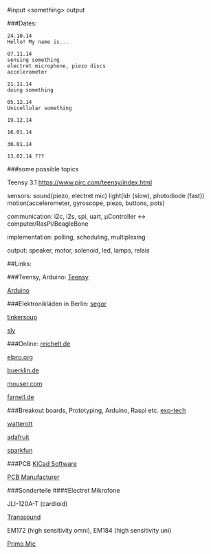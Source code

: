 #input \<something> output

###Dates:

	24.10.14
	Hello! My name is...

	07.11.14
	sensing something
	electret microphone, piezo discs
	accelerometer

	21.11.14
	doing something

	05.12.14
	Unicellular something

	19.12.14

	16.01.14

	30.01.14

	13.02.14 ???





###some possible topics

Teensy 3.1
https://www.pjrc.com/teensy/index.html

sensors: 	sound(piezo, electret mic)
			light(ldr (slow), photodiode (fast))
			motion(accelerometer, gyroscope, piezo, buttons, pots)

communication: i2c, i2s, spi, uart, µController <-> computer/RasPi/BeagleBone

implementation: polling, scheduling, multiplexing

output: speaker, motor, solenoid, led, lamps, relais 


##Links:

###Teensy, Arduino:
[Teensy](http://www.pjrc.com)

[Arduino](http://www.arduino.cc)

###Elektronikläden in Berlin:
[segor](http://www.segor.de)

[tinkersoup](http://www.tinkersoup.de)

[sly](http://www.sly.de)

###Online:
[reichelt.de](http://www.reichelt.de)

[elpro.org](http://www.elpro.org)

[buerklin.de](http://www.buerklin.de)

[mouser.com](http://www.mouser.com)

[farnell.de](http://www.farnell.de)


###Breakout boards, Prototyping, Arduino, Raspi etc.
[exp-tech](http://www.exp-tech.de)

[watterott](http://www.watterott.de)

[adafruit](http://www.adafruit.com) 

[sparkfun](http://www.sparkfun.com)

###PCB
[KiCad Software](http://kicad-pcb.org/)

[PCB Manufacturer](https://www.mikrocontroller.net/articles/Platinenhersteller)

###Sonderteile
####Electret Mikrofone

JLI-120A-T (cardioid)

[Transsound](http://www.jlielectronics.com/search.php?search_query=mic&show=1)

EM172 (high sensitivity omni), EM184 (high sensitivity uni)

[Primo Mic](http://www.primomic.de)




